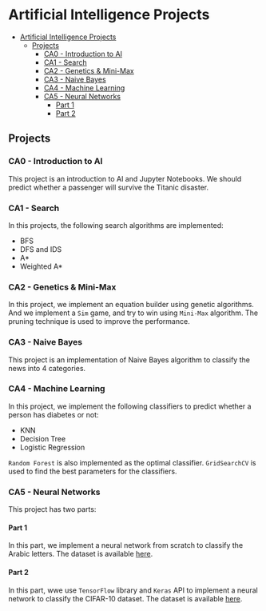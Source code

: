 # Artificial Intelligence Projects

- [Artificial Intelligence Projects](#artificial-intelligence-projects)
  - [Projects](#projects)
    - [CA0 - Introduction to AI](#ca0---introduction-to-ai)
    - [CA1 - Search](#ca1---search)
    - [CA2 - Genetics & Mini-Max](#ca2---genetics--mini---max)
    - [CA3 - Naive Bayes](#ca3---naive-bayes)
    - [CA4 - Machine Learning](#ca4---machine-learning)
    - [CA5 - Neural Networks](#ca5---neural-networks)
      - [Part 1](#part-1)
      - [Part 2](#part-2)

## Projects

### CA0 - Introduction to AI

This project is an introduction to AI and Jupyter Notebooks. We should predict whether a passenger will survive the Titanic disaster.

### CA1 - Search

In this projects, the following search algorithms are implemented:

* BFS
* DFS and IDS
* A*
* Weighted A*

### CA2 - Genetics & Mini-Max

In this project, we implement an equation builder using genetic algorithms. And we implement a `Sim` game, and try to win using `Mini-Max` algorithm. The pruning technique is used to improve the performance.

### CA3 - Naive Bayes

This project is an implementation of Naive Bayes algorithm to classify the news into 4 categories.

### CA4 - Machine Learning

In this project, we implement the following classifiers to predict whether a person has diabetes or not:

* KNN
* Decision Tree
* Logistic Regression

`Random Forest` is also implemented as the optimal classifier. `GridSearchCV` is used to find the best parameters for the classifiers.

### CA5 - Neural Networks

This project has two parts:

#### Part 1

In this part, we implement a neural network from scratch to classify the Arabic letters. The dataset is available [here](https://www.kaggle.com/mloey1/ahcd1).

#### Part 2

In this part, wwe use `TensorFlow` library and `Keras` API to implement a neural network to classify the CIFAR-10 dataset. The dataset is available [here](https://www.cs.toronto.edu/~kriz/cifar.html).
